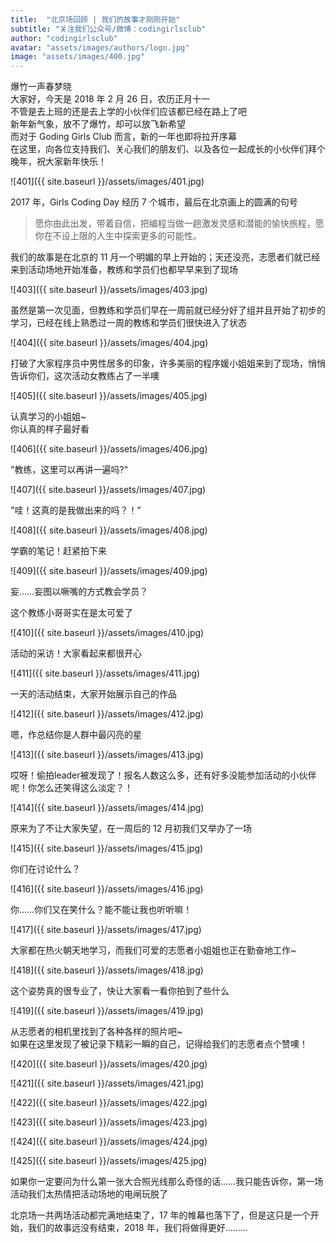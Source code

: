 ```yaml
---
title:  "北京场回顾 | 我们的故事才刚刚开始"
subtitle: "关注我们公众号/微博：codingirlsclub"
author: "codingirlsclub"
avatar: "assets/images/authors/logo.jpg"
image: "assets/images/400.jpg"
---
```


爆竹一声春梦晓  
大家好，今天是 2018 年 2 月 26 日，农历正月十一  
不管是去上班的还是去上学的小伙伴们应该都已经在路上了吧  
新年新气象，放不了爆竹，却可以放飞新希望  
而对于 Goding Girls Club 而言，新的一年也即将拉开序幕  
在这里，向各位支持我们、关心我们的朋友们、以及各位一起成长的小伙伴们拜个晚年，祝大家新年快乐！  

![401]({{ site.baseurl }}/assets/images/401.jpg)  

2017 年，Girls Coding Day 经历 7 个城市，最后在北京画上的圆满的句号  

> 愿你由此出发，带着自信，把编程当做一趟激发灵感和潜能的愉快旅程，愿你在不设上限的人生中探索更多的可能性。

我们的故事是在北京的 11 月一个明媚的早上开始的；天还没亮，志愿者们就已经来到活动场地开始准备，教练和学员们也都早早来到了现场  

![403]({{ site.baseurl }}/assets/images/403.jpg)  

虽然是第一次见面，但教练和学员们早在一周前就已经分好了组并且开始了初步的学习，已经在线上熟悉过一周的教练和学员们很快进入了状态  

![404]({{ site.baseurl }}/assets/images/404.jpg)  

打破了大家程序员中男性居多的印象，许多美丽的程序媛小姐姐来到了现场，悄悄告诉你们，这次活动女教练占了一半噢  

![405]({{ site.baseurl }}/assets/images/405.jpg)   

认真学习的小姐姐~  
你认真的样子最好看  

![406]({{ site.baseurl }}/assets/images/406.jpg)  

"教练，这里可以再讲一遍吗?"  

![407]({{ site.baseurl }}/assets/images/407.jpg)  

"哇！这真的是我做出来的吗？！”  

![408]({{ site.baseurl }}/assets/images/408.jpg)  

学霸的笔记！赶紧拍下来  

![409]({{ site.baseurl }}/assets/images/409.jpg)  

妄……妄图以噘嘴的方式教会学员？  

这个教练小哥哥实在是太可爱了  

![410]({{ site.baseurl }}/assets/images/410.jpg)  

活动的采访！大家看起来都很开心  

![411]({{ site.baseurl }}/assets/images/411.jpg)  

一天的活动结束，大家开始展示自己的作品  

![412]({{ site.baseurl }}/assets/images/412.jpg)   

嗯，作总结你是人群中最闪亮的星  

![413]({{ site.baseurl }}/assets/images/413.jpg)   

哎呀！偷拍leader被发现了！报名人数这么多，还有好多没能参加活动的小伙伴呢！你怎么还笑得这么淡定？！  

![414]({{ site.baseurl }}/assets/images/414.jpg)   

原来为了不让大家失望，在一周后的 12 月初我们又举办了一场  
 
![415]({{ site.baseurl }}/assets/images/415.jpg)  

你们在讨论什么？  

![416]({{ site.baseurl }}/assets/images/416.jpg)  

你……你们又在笑什么？能不能让我也听听嘛！  

![417]({{ site.baseurl }}/assets/images/417.jpg)  

大家都在热火朝天地学习，而我们可爱的志愿者小姐姐也正在勤奋地工作~  

![418]({{ site.baseurl }}/assets/images/418.jpg)  

这个姿势真的很专业了，快让大家看一看你拍到了些什么  

![419]({{ site.baseurl }}/assets/images/419.jpg)  

从志愿者的相机里找到了各种各样的照片吧~  
如果在这里发现了被记录下精彩一瞬的自己，记得给我们的志愿者点个赞噢！  

![420]({{ site.baseurl }}/assets/images/420.jpg)  

![421]({{ site.baseurl }}/assets/images/421.jpg)  

![422]({{ site.baseurl }}/assets/images/422.jpg)  

![423]({{ site.baseurl }}/assets/images/423.jpg)  

![424]({{ site.baseurl }}/assets/images/424.jpg)  

![425]({{ site.baseurl }}/assets/images/425.jpg)  

如果你一定要问为什么第一张大合照光线那么奇怪的话……我只能告诉你，第一场活动我们太热情把活动场地的电闸玩脱了  

北京场一共两场活动都完满地结束了，17 年的帷幕也落下了，但是这只是一个开始，我们的故事远没有结束，2018 年，我们将做得更好………  



